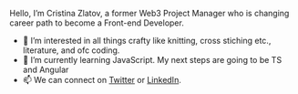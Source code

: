 Hello, I’m Cristina Zlatov, a former Web3 Project Manager who is changing career path to become a Front-end Developer. 
- 👀 I’m interested in all things crafty like knitting, cross stiching etc., literature, and ofc coding.
- 🌱 I’m currently learning JavaScript. My next steps are going to be TS and Angular
- 📫 We can connect on [Twitter](https://twitter.com/czltv) or [LinkedIn](https://www.linkedin.com/in/cristina-zlatov/).
